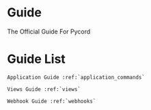 # Guide
The Official Guide For Pycord

# Guide List

```{eval-rst}
Application Guide :ref:`application_commands`

Views Guide :ref:`views`

Webhook Guide :ref:`webhooks`
```
